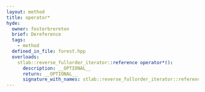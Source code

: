 ```yaml
---
layout: method
title: operator*
hyde:
  owner: fosterbrereton
  brief: Dereference
  tags:
    - method
  defined_in_file: forest.hpp
  overloads:
    stlab::reverse_fullorder_iterator::reference operator*():
      description: __OPTIONAL__
      return: __OPTIONAL__
      signature_with_names: stlab::reverse_fullorder_iterator::reference operator*()
---
```

